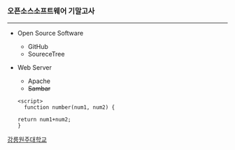 ### 오픈소스소프트웨어 기말고사
---

+ Open Source Software
  + GitHub
  + SoureceTree
+ Web Server
  + Apache
  + ~~Sambar~~
  
  
  ``````````
  <script>
    function number(num1, num2) {
  
  return num1+num2;
  }
</script>
 
  
  
  
   
   [강릉원주대학교](https://portal.gwnu.ac.kr/portal/default/stu_main) 
